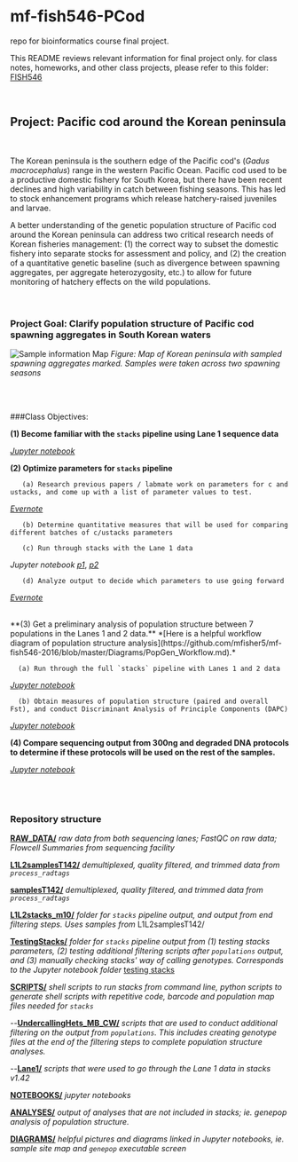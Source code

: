 # mf-fish546-PCod
repo for bioinformatics course final project. 

This README reviews relevant information for final project only. for class notes, homeworks, and other class projects, please refer to this folder: [FISH546](https://github.com/mfisher5/mf-fish546-PCod/tree/master/FISH546)

<br>

## Project: Pacific cod around the Korean peninsula
<br>

The Korean peninsula is the southern edge of the Pacific cod's (*Gadus macrocephalus*) range in the western Pacific Ocean. Pacific cod used to be a productive domestic fishery for South Korea, but there have been recent declines and high variability in catch between fishing seasons. This has led to stock enhancement programs which release hatchery-raised juveniles and larvae. 

A better understanding of the genetic population structure of Pacific cod around the Korean peninsula can address two critical research needs of Korean fisheries management: (1) the correct way to subset the domestic fishery into separate stocks for assessment and policy, and (2) the creation of a quantitative genetic baseline (such as divergence between spawning aggregates, per aggregate heterozygosity, etc.) to allow for future monitoring of hatchery effects on the wild populations.
<br>
<br>
<br>
### Project Goal: Clarify population structure of Pacific cod spawning aggregates in South Korean waters 
![Sample information Map](https://github.com/mfisher5/mf-fish546-PCod/blob/master/Diagrams/SampleMaps.png)
*Figure: Map of Korean peninsula with sampled spawning aggregates marked. Samples were taken across two spawning seasons*

<br>

<br>


###Class Objectives: 

**(1) Become familiar with the `stacks` pipeline using Lane 1 sequence data**

*[Jupyter notebook](https://github.com/mfisher5/mf-fish546-PCod/blob/master/notebooks/Lane1data_full%20stacks%20pipeline.ipynb)*
<br>


  **(2) Optimize parameters for `stacks` pipeline**
  
       (a) Research previous papers / labmate work on parameters for c and ustacks, and come up with a list of parameter values to test. 

*[Evernote](https://www.evernote.com/shard/s650/sh/122752f1-9ab7-4f9b-a9af-0c3331617436/0c84d3e0f73055a6)*
       
       (b) Determine quantitative measures that will be used for comparing different batches of c/ustacks parameters
       
       (c) Run through stacks with the Lane 1 data
*Jupyter notebook [p1](https://github.com/mfisher5/mf-fish546-PCod/blob/master/notebooks/testing%20stacks/Testing%20stacks%20Parameters%20I%20.ipynb)*, *[p2](https://github.com/mfisher5/mf-fish546-PCod/blob/master/notebooks/testing%20stacks/Testing%20stacks%20Parameters%20II.ipynb)*
       
       (d) Analyze output to decide which parameters to use going forward 
*[Evernote](https://www.evernote.com/shard/s650/sh/138af148-ea28-416e-b79d-2550b2829d50/3dd0a2619d17e859)*

<br>
  **(3) Get a preliminary analysis of population structure between 7 populations in the Lanes 1 and 2 data.** *[Here is a helpful workflow diagram of population structure analysis](https://github.com/mfisher5/mf-fish546-2016/blob/master/Diagrams/PopGen_Workflow.md).*

      (a) Run through the full `stacks` pipeline with Lanes 1 and 2 data
*[Jupyter notebook](https://github.com/mfisher5/mf-fish546-PCod/blob/master/notebooks/Lanes%201%20and%202%20combined%20pipeline.ipynb)*

      (b) Obtain measures of population structure (paired and overall Fst), and conduct Discriminant Analysis of Principle Components (DAPC)
*[Jupyter notebook](https://github.com/mfisher5/mf-fish546-PCod/blob/master/notebooks/Lanes%201%20and%202%20combined%2C%20Analyses%20%2B%20Results.ipynb)*
<br>


  **(4) Compare sequencing output from 300ng and degraded DNA protocols to determine if these protocols will be used on the rest of the samples.**
  
*[Jupyter notebook](https://github.com/mfisher5/mf-fish546-PCod/blob/master/notebooks/Lanes%201%20and%202%20combined%2C%20Analyses%20%2B%20Results.ipynb)*

<br>
<br>
 
### Repository structure

**[RAW_DATA/](https://github.com/mfisher5/mf-fish546-PCod/tree/master/raw_data)**     *raw data from both sequencing lanes; FastQC on raw data; Flowcell Summaries from sequencing facility*

**[L1L2samplesT142/](https://github.com/mfisher5/mf-fish546-PCod/tree/master/L1L2samplesT142)**   *demultiplexed, quality filtered, and trimmed data from `process_radtags`*

**[samplesT142/](https://github.com/mfisher5/mf-fish546-PCod/tree/master/L1L2samplesT142)**   *demultiplexed, quality filtered, and trimmed data from `process_radtags`*

**[L1L2stacks_m10/](https://github.com/mfisher5/mf-fish546-PCod/tree/master/L1L2stacks_m10)**   *folder for `stacks` pipeline output, and output from end filtering steps. Uses samples from* L1L2samplesT142/

**[TestingStacks/](https://github.com/mfisher5/mf-fish546-PCod/tree/master/TestingStacks)**   *folder for `stacks` pipeline output from (1) testing stacks parameters, (2) testing additional filtering scripts after `populations` output, and (3) manually checking stacks' way of calling genotypes. Corresponds to the Jupyter notebook folder* [testing stacks](https://github.com/mfisher5/mf-fish546-PCod/tree/master/notebooks/testing%20stacks)

**[SCRIPTS/](https://github.com/mfisher5/mf-fish546-PCod/tree/master/scripts)**  *shell scripts to run stacks from command line, python scripts to generate shell scripts with repetitive code, barcode and population map files needed for `stacks`*
	
--[**UndercallingHets_MB_CW/**](https://github.com/mfisher5/mf-fish546-PCod/tree/master/scripts/UndercallingHets_MB_CW) *scripts that are used to conduct additional filtering on the output from `populations`. This includes creating genotype files at the end of the filtering steps to complete population structure analyses.*

--[**Lane1/**](https://github.com/mfisher5/mf-fish546-PCod/tree/master/scripts/Lane1) *scripts that were used to go through the Lane 1 data in stacks v1.42*

**[NOTEBOOKS/](https://github.com/mfisher5/mf-fish546-PCod/tree/master/notebooks)**  *jupyter notebooks*

**[ANALYSES/](https://github.com/mfisher5/mf-fish546-PCod/tree/master/Analyses)** *output of analyses that are not included in stacks; ie. genepop analysis of population structure.*

[**DIAGRAMS/**](https://github.com/mfisher5/mf-fish546-2016/tree/master/Diagrams) *helpful pictures and diagrams linked in Jupyter notebooks, ie. sample site map and `genepop` executable screen*

<br>
<br>

